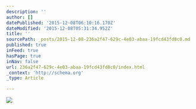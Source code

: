 ```yaml
---
description: ''
author: []
datePublished: '2015-12-08T06:10:16.170Z'
dateModified: '2015-12-08T05:31:34.952Z'
title: ''
sourcePath: _posts/2015-12-08-236a2f47-629c-4e03-abaa-19fcd43fd8c0.md
published: true
inFeed: true
hasPage: true
inNav: false
url: 236a2f47-629c-4e03-abaa-19fcd43fd8c0/index.html
_context: 'http://schema.org'
_type: Article

---
```

![](https://the-grid-user-content.s3-us-west-2.amazonaws.com/fa08394b-7327-4b87-a2fe-d49f3aff449a.png)